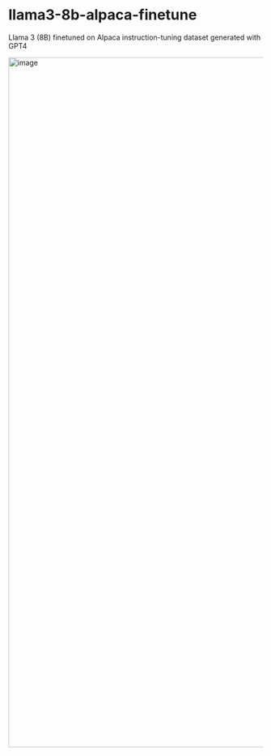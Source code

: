 # llama3-8b-alpaca-finetune
Llama 3 (8B) finetuned on Alpaca instruction-tuning dataset generated with GPT4

<img width="1364" alt="image" src="https://github.com/kevin-v96/llama3-8b-alpaca-finetune/assets/11131188/5f5ad090-5f6e-42e4-b0ba-ca0594e7fa84">
